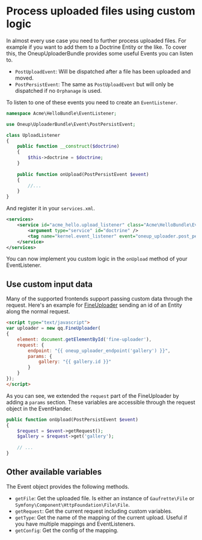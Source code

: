 Process uploaded files using custom logic
=========================================

In almost every use case you need to further process uploaded files. For example if you want to add them to a Doctrine Entity or the like. To cover this, the OneupUploaderBundle provides some useful Events you can listen to.

* `PostUploadEvent`: Will be dispatched after a file has been uploaded and moved.
* `PostPersistEvent`: The same as `PostUploadEvent` but will only be dispatched if no `Orphanage` is used.

To listen to one of these events you need to create an `EventListener`.

```php
namespace Acme\HelloBundle\EventListener;

use Oneup\UploaderBundle\Event\PostPersistEvent;

class UploadListener
{
    public function __construct($doctrine)
    {
        $this->doctrine = $doctrine;
    }
    
    public function onUpload(PostPersistEvent $event)
    {
        //...
    }
}
```

And register it in your `services.xml`.

```xml
<services>
    <service id="acme_hello.upload_listener" class="Acme\HelloBundle\EventListener">
        <argument type="service" id="doctrine" />
        <tag name="kernel.event_listener" event="oneup_uploader.post_persist" method="onUpload" />
    </service>
</services>
```

You can now implement you custom logic in the `onUpload` method of your EventListener.

## Use custom input data
Many of the supported frontends support passing custom data through the request. Here's an example for [FineUploader](frontend_fineuploader.md) sending an id of an Entity along the normal request.

```html
<script type="text/javascript">
var uploader = new qq.FineUploader(
{
    element: document.getElementById('fine-uploader'),
    request: {
        endpoint: "{{ oneup_uploader_endpoint('gallery') }}",
        params: {
            gallery: "{{ gallery.id }}"
        }
    }
});
</script>
```

As you can see, we extended the `request` part of the FineUploader by adding a `params` section. These variables are accessible through the request object in the EventHander.

```php
public function onUpload(PostPersistEvent $event)
{
    $request = $event->getRequest();
    $gallery = $request->get('gallery');
    
    // ...
}
```

## Other available variables
The Event object provides the following methods.

* `getFile`: Get the uploaded file. Is either an instance of `Gaufrette\File` or `Symfony\Component\HttpFoundation\File\File`.
* `getRequest`: Get the current request including custom variables.
* `getType`: Get the name of the mapping of the current upload. Useful if you have multiple mappings and EventListeners.
* `getConfig`: Get the config of the mapping.